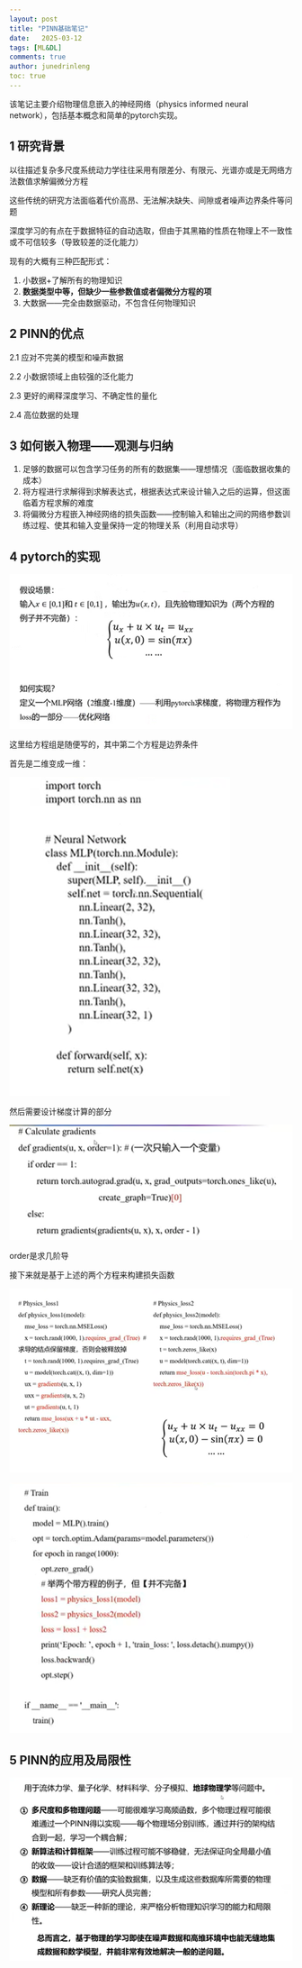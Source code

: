 ```yaml
---
layout: post
title: "PINN基础笔记"
date:   2025-03-12
tags: [ML&DL]
comments: true
author: junedrinleng
toc: true
---
```


该笔记主要介绍物理信息嵌入的神经网络（physics informed neural network），包括基本概念和简单的pytorch实现。
<!-- more -->

## 1 研究背景

以往描述复杂多尺度系统动力学往往采用有限差分、有限元、光谱亦或是无网络方法数值求解偏微分方程

这些传统的研究方法面临着代价高昂、无法解决缺失、间隙或者噪声边界条件等问题

深度学习的有点在于数据特征的自动选取，但由于其黑箱的性质在物理上不一致性或不可信较多（导致较差的泛化能力）

现有的大概有三种匹配形式：

1. 小数据+了解所有的物理知识
2. **数据类型中等，但缺少一些参数值或者偏微分方程的项**
3. 大数据——完全由数据驱动，不包含任何物理知识

## 2 PINN的优点

2.1 应对不完美的模型和噪声数据

2.2 小数据领域上由较强的泛化能力

2.3 更好的阐释深度学习、不确定性的量化

2.4 高位数据的处理

## 3 如何嵌入物理——观测与归纳

1. 足够的数据可以包含学习任务的所有的数据集——理想情况（面临数据收集的成本）
2. 将方程进行求解得到求解表达式，根据表达式来设计输入之后的运算，但这面临着方程求解的难度
3. 将偏微分方程嵌入神经网络的损失函数——控制输入和输出之间的网络参数训练过程、使其和输入变量保持一定的物理关系（利用自动求导）

## 4 pytorch的实现

![image-20240927102511146](https://raw.githubusercontent.com/JuneDrinleng/JuneDrinleng.github.io/main/img/2025-03-12-PINN_notes/image-20240927102511146.png)

这里给方程组是随便写的，其中第二个方程是边界条件

首先是二维变成一维：

![image-20240927102835709](https://raw.githubusercontent.com/JuneDrinleng/JuneDrinleng.github.io/main/img/2025-03-12-PINN_notes/image-20240927102835709.png)

然后需要设计梯度计算的部分

![image-20240927102934822](https://raw.githubusercontent.com/JuneDrinleng/JuneDrinleng.github.io/main/img/2025-03-12-PINN_notes/image-20240927102934822.png)

order是求几阶导

接下来就是基于上述的两个方程来构建损失函数

 ![image-20240927103448178](https://raw.githubusercontent.com/JuneDrinleng/JuneDrinleng.github.io/main/img/2025-03-12-PINN_notes/image-20240927103448178.png)

![image-20240927104444975](https://raw.githubusercontent.com/JuneDrinleng/JuneDrinleng.github.io/main/img/2025-03-12-PINN_notes/image-20240927104444975.png)

## 5 PINN的应用及局限性

![image-20250312102627371](https://raw.githubusercontent.com/JuneDrinleng/JuneDrinleng.github.io/main/img/2025-03-12-PINN_notes/image-20250312102627371.png)